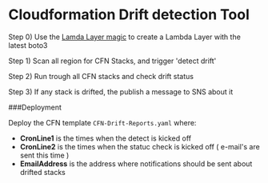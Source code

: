 Cloudformation Drift detection Tool
====================================

Step 0)
Use the [Lamda Layer magic](https://github.com/kisst/CFN-CR-PythonLambdaLayer)  to create a Lambda Layer with the latest boto3

Step 1)
Scan all region for CFN Stacks, and trigger 'detect drift'

Step 2)
Run trough all CFN stacks and check drift status

Step 3)
If any stack is drifted, the publish a message to SNS about it

###Deployment

Deploy the CFN template `CFN-Drift-Reports.yaml` where:

 - **CronLine1** is the times when the detect is kicked off
 - **CronLine2** is the times when the statuc check is kicked off ( e-mail's are sent this time ) 
 - **EmailAddress** is the address where notifications should be sent about drifted stacks